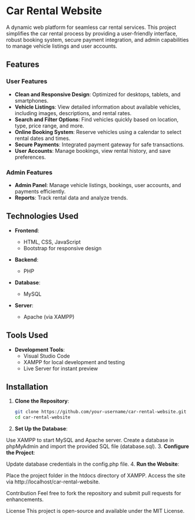 # Car Rental Website  

A dynamic web platform for seamless car rental services. This project simplifies the car rental process by providing a user-friendly interface, robust booking system, secure payment integration, and admin capabilities to manage vehicle listings and user accounts.  

## Features  

### User Features  
- **Clean and Responsive Design**: Optimized for desktops, tablets, and smartphones.  
- **Vehicle Listings**: View detailed information about available vehicles, including images, descriptions, and rental rates.  
- **Search and Filter Options**: Find vehicles quickly based on location, type, price range, and more.  
- **Online Booking System**: Reserve vehicles using a calendar to select rental dates and times.  
- **Secure Payments**: Integrated payment gateway for safe transactions.  
- **User Accounts**: Manage bookings, view rental history, and save preferences.  

### Admin Features  
- **Admin Panel**: Manage vehicle listings, bookings, user accounts, and payments efficiently.  
- **Reports**: Track rental data and analyze trends.  

## Technologies Used  
- **Frontend**:  
  - HTML, CSS, JavaScript  
  - Bootstrap for responsive design  

- **Backend**:  
  - PHP  

- **Database**:  
  - MySQL  

- **Server**:  
  - Apache (via XAMPP)  

## Tools Used  
- **Development Tools**:  
  - Visual Studio Code  
  - XAMPP for local development and testing  
  - Live Server for instant preview  

## Installation  

1. **Clone the Repository**:  
   ```bash  
   git clone https://github.com/your-username/car-rental-website.git  
   cd car-rental-website  

2. **Set Up the Database**:

Use XAMPP to start MySQL and Apache server.
Create a database in phpMyAdmin and import the provided SQL file (database.sql).
3. **Configure the Project**:

Update database credentials in the config.php file.
4. **Run the Website**:

Place the project folder in the htdocs directory of XAMPP.
Access the site via http://localhost/car-rental-website.

Contribution
Feel free to fork the repository and submit pull requests for enhancements.

License
This project is open-source and available under the MIT License.
